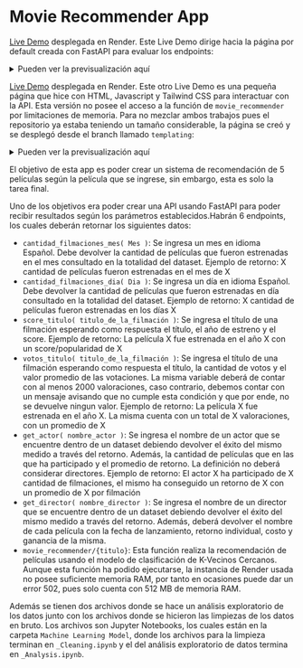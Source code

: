 # Movie Recommender App

[Live Demo](https://movie-recommender-app-ejx7.onrender.com/docs) desplegada en Render. Este Live Demo dirige hacia la página por default creada con FastAPI para evaluar los endpoints:

<details>
  
<summary>Pueden ver la previsualización aquí</summary>

## Preview

![image](https://github.com/user-attachments/assets/05d10a0d-e5d2-4553-a924-03a3262daf03)

</details>

[Live Demo](https://movie-recommender-app-ejx7.onrender.com/) desplegada en Render. Este otro Live Demo es una pequeña página que hice con HTML, Javascript y Tailwind CSS para interactuar con la API. Esta versión no posee el acceso a la función de `movie_recommender` por limitaciones de memoria. Para no mezclar ambos trabajos pues el repositorio ya estaba teniendo un tamaño considerable, la página se creó y se desplegó desde el branch llamado `templating`:

<details>
  
<summary>Pueden ver la previsualización aquí</summary>

## Preview del UI de la app

Esta versión no posee directamente el acceso a la función `movie_recommender` debido a limitaciones de memoria en Render.

![image](https://github.com/user-attachments/assets/d32dfb49-86d7-452e-8fa9-8ee676f9cb75)

## Preview de la app desde FastAPI

![Screenshot_16-9-2024_223411_movie-recommender-app-ejx7 onrender com](https://github.com/user-attachments/assets/60b3c4b4-163b-4c6e-8419-ac6f8910128d)

</details>

El objetivo de esta app es poder crear un sistema de recomendación de 5 películas según la película que se ingrese, sin embargo, esta es solo la tarea final.

Uno de los objetivos era poder crear una API usando FastAPI para poder recibir resultados según los parámetros establecidos.Habrán 6 endpoints, los cuales deberán retornar los siguientes datos:

- `cantidad_filmaciones_mes( Mes )`: Se ingresa un mes en idioma Español. Debe devolver la cantidad de películas que fueron estrenadas en el mes consultado en la totalidad del dataset.
                    Ejemplo de retorno: X cantidad de películas fueron estrenadas en el mes de X
- `cantidad_filmaciones_dia( Dia )`: Se ingresa un día en idioma Español. Debe devolver la cantidad de películas que fueron estrenadas en día consultado en la totalidad del dataset.
                    Ejemplo de retorno: X cantidad de películas fueron estrenadas en los días X
- `score_titulo( titulo_de_la_filmación )`: Se ingresa el título de una filmación esperando como respuesta el título, el año de estreno y el score.
                    Ejemplo de retorno: La película X fue estrenada en el año X con un score/popularidad de X
- `votos_titulo( titulo_de_la_filmación )`: Se ingresa el título de una filmación esperando como respuesta el título, la cantidad de votos y el valor promedio de las votaciones. La misma variable deberá de contar con al menos 2000 valoraciones, caso contrario, debemos contar con un mensaje avisando que no cumple esta condición y que por ende, no se devuelve ningun valor.
                    Ejemplo de retorno: La película X fue estrenada en el año X. La misma cuenta con un total de X valoraciones, con un promedio de X
- `get_actor( nombre_actor )`: Se ingresa el nombre de un actor que se encuentre dentro de un dataset debiendo devolver el éxito del mismo medido a través del retorno. Además, la cantidad de películas que en las que ha participado y el promedio de retorno. La definición no deberá considerar directores.
                    Ejemplo de retorno: El actor X ha participado de X cantidad de filmaciones, el mismo ha conseguido un retorno de X con un promedio de X por filmación
- `get_director( nombre_director )`: Se ingresa el nombre de un director que se encuentre dentro de un dataset debiendo devolver el éxito del mismo medido a través del retorno. Además, deberá devolver el nombre de cada película con la fecha de lanzamiento, retorno individual, costo y ganancia de la misma.
- `movie_recommender/{titulo}`: Esta función realiza la recomendación de películas usando el modelo de clasificación de K-Vecinos Cercanos. Aunque esta función ha podido ejecutarse, la instancia de Render usada no posee suficiente memoria RAM, por tanto en ocasiones puede dar un error 502, pues solo cuenta con 512 MB de memoria RAM.

Además se tienen dos archivos donde se hace un análisis exploratorio de los datos junto con los archivos donde se hicieron las limpiezas de los datos en bruto. Los archivos son Jupyter Notebooks, los cuales están en la carpeta `Machine Learning Model`, donde los archivos para la limpieza terminan en `_Cleaning.ipynb` y el del análisis exploratorio de datos termina en `_Analysis.ipynb`.
